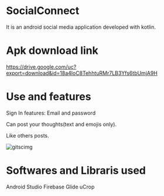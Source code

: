 # SocialConnect

It is an android social media application developed with kotlin.

# Apk download link

https://drive.google.com/uc?export=download&id=18a4loC8TehhtuRMr7LB3Yfs6tbUmjA9H

# Use and features

Sign In features: Email and password

Can post your thoughts(text and emojis only).

Like others posts.

![gitscimg](https://user-images.githubusercontent.com/69160216/174300529-78a804ab-3a69-48c0-ba70-37f45e3aa138.png)

# Softwares and Libraris used

Android Studio
Firebase
Glide
uCrop
